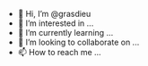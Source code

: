 - 👋 Hi, I’m @grasdieu
- 👀 I’m interested in ...
- 🌱 I’m currently learning ...
- 💞️ I’m looking to collaborate on ...
- 📫 How to reach me ...

<!---
grasdieu/grasdieu is a ✨ special ✨ repository because its `README.md` (this file) appears on your GitHub profile.
You can click the Preview link to take a look at your changes.
--->
